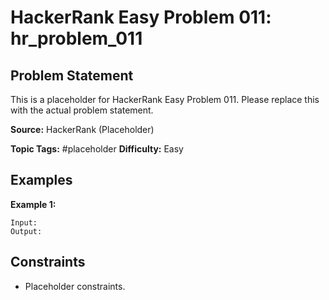 # HackerRank Easy Problem 011: hr_problem_011

## Problem Statement

This is a placeholder for HackerRank Easy Problem 011.
Please replace this with the actual problem statement.

**Source:** HackerRank (Placeholder)

**Topic Tags:** #placeholder
**Difficulty:** Easy

## Examples

**Example 1:**

```
Input:
Output:
```

## Constraints

- Placeholder constraints.
